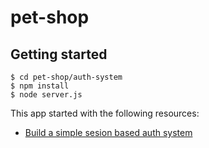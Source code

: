# pet-shop

## Getting started 

```
$ cd pet-shop/auth-system
$ npm install
$ node server.js
```


This app started with the following resources:

* [Build a simple sesion based auth system](https://www.codementor.io/@mayowa.a/how-to-build-a-simple-session-based-authentication-system-with-nodejs-from-scratch-6vn67mcy3)

